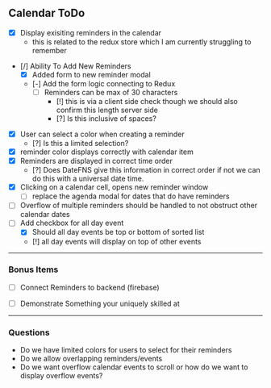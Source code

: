 ## Calendar ToDo
- [x] Display exisiting reminders in the calendar 
  - this is related to the redux store which I am currently struggling to remember
- [/] Ability To Add New Reminders
  - [x] Added form to new reminder modal
  - [-] Add the form logic connecting to Redux 
    - [ ] Reminders can be max of 30 characters 
      - [!] this is via a client side check though we should also confirm this length server side 
      - [?] Is this inclusive of spaces? 
- [x] User can select a color when creating a reminder
  - [?] Is this a limited selection?
- [x] reminder color displays correctly with calendar item   
- [x] Reminders are displayed in correct time order 
  - [?] Does DateFNS give this information in correct order if not we can do this with a universal date time. 
- [x] Clicking on a calendar cell, opens new reminder window
  - [ ] replace the agenda modal for dates that do have reminders
- [ ] Overflow of multiple reminders should be handled to not obstruct other calendar dates
- [ ] Add checkbox for all day event
   - [x] Should all day events be top or bottom of sorted list 
   - [!] all day events will display on top of other events 
***
### Bonus Items
- [ ] Connect Reminders to backend (firebase)
- [ ] Demonstrate Something your uniquely skilled at 


***
### Questions 
- Do we have limited colors for users to select for their reminders
- Do we allow overlapping reminders/events 
- Do we want overflow calendar events to scroll or how do we want to display overflow events? 